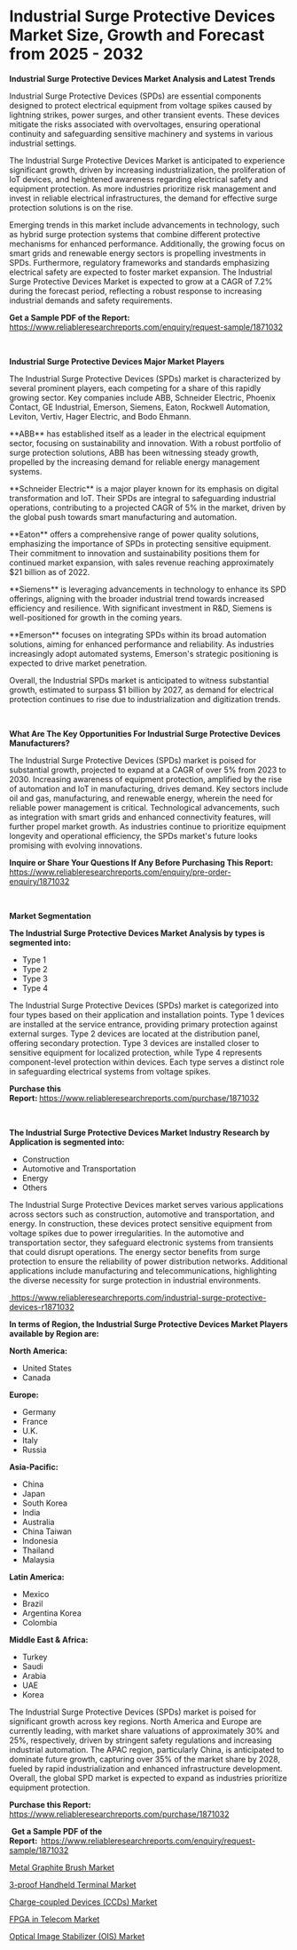 <p><h1>Industrial Surge Protective Devices Market Size, Growth and Forecast from 2025 - 2032</h1></p><p><strong>Industrial Surge Protective Devices Market Analysis and Latest Trends</strong></p>
<p><p>Industrial Surge Protective Devices (SPDs) are essential components designed to protect electrical equipment from voltage spikes caused by lightning strikes, power surges, and other transient events. These devices mitigate the risks associated with overvoltages, ensuring operational continuity and safeguarding sensitive machinery and systems in various industrial settings. </p><p>The Industrial Surge Protective Devices Market is anticipated to experience significant growth, driven by increasing industrialization, the proliferation of IoT devices, and heightened awareness regarding electrical safety and equipment protection. As more industries prioritize risk management and invest in reliable electrical infrastructures, the demand for effective surge protection solutions is on the rise. </p><p>Emerging trends in this market include advancements in technology, such as hybrid surge protection systems that combine different protective mechanisms for enhanced performance. Additionally, the growing focus on smart grids and renewable energy sectors is propelling investments in SPDs. Furthermore, regulatory frameworks and standards emphasizing electrical safety are expected to foster market expansion. The Industrial Surge Protective Devices Market is expected to grow at a CAGR of 7.2% during the forecast period, reflecting a robust response to increasing industrial demands and safety requirements.</p></p>
<p><strong>Get a Sample PDF of the Report:&nbsp;</strong> <a href="https://www.reliableresearchreports.com/enquiry/request-sample/1871032?utm_campaign=9&utm_medium=2&utm_source=Github&utm_content=ia&utm_term=13022025&utm_id=industrial-surge-protective-devices">https://www.reliableresearchreports.com/enquiry/request-sample/1871032</a></p>
<p>&nbsp;</p>
<p><strong>Industrial Surge Protective Devices Major Market Players</strong></p>
<p><p>The Industrial Surge Protective Devices (SPDs) market is characterized by several prominent players, each competing for a share of this rapidly growing sector. Key companies include ABB, Schneider Electric, Phoenix Contact, GE Industrial, Emerson, Siemens, Eaton, Rockwell Automation, Leviton, Vertiv, Hager Electric, and Bodo Ehmann. </p><p>**ABB** has established itself as a leader in the electrical equipment sector, focusing on sustainability and innovation. With a robust portfolio of surge protection solutions, ABB has been witnessing steady growth, propelled by the increasing demand for reliable energy management systems.</p><p>**Schneider Electric** is a major player known for its emphasis on digital transformation and IoT. Their SPDs are integral to safeguarding industrial operations, contributing to a projected CAGR of 5% in the market, driven by the global push towards smart manufacturing and automation.</p><p>**Eaton** offers a comprehensive range of power quality solutions, emphasizing the importance of SPDs in protecting sensitive equipment. Their commitment to innovation and sustainability positions them for continued market expansion, with sales revenue reaching approximately $21 billion as of 2022.</p><p>**Siemens** is leveraging advancements in technology to enhance its SPD offerings, aligning with the broader industrial trend towards increased efficiency and resilience. With significant investment in R&D, Siemens is well-positioned for growth in the coming years.</p><p>**Emerson** focuses on integrating SPDs within its broad automation solutions, aiming for enhanced performance and reliability. As industries increasingly adopt automated systems, Emerson's strategic positioning is expected to drive market penetration.</p><p>Overall, the Industrial SPDs market is anticipated to witness substantial growth, estimated to surpass $1 billion by 2027, as demand for electrical protection continues to rise due to industrialization and digitization trends.</p></p>
<p>&nbsp;</p>
<p><strong>What Are The Key Opportunities For Industrial Surge Protective Devices Manufacturers?</strong></p>
<p><p>The Industrial Surge Protective Devices (SPDs) market is poised for substantial growth, projected to expand at a CAGR of over 5% from 2023 to 2030. Increasing awareness of equipment protection, amplified by the rise of automation and IoT in manufacturing, drives demand. Key sectors include oil and gas, manufacturing, and renewable energy, wherein the need for reliable power management is critical. Technological advancements, such as integration with smart grids and enhanced connectivity features, will further propel market growth. As industries continue to prioritize equipment longevity and operational efficiency, the SPDs market's future looks promising with evolving innovations.</p></p>
<p><strong>Inquire or Share Your Questions If Any Before Purchasing This Report:</strong> <a href="https://www.reliableresearchreports.com/enquiry/pre-order-enquiry/1871032?utm_campaign=9&utm_medium=2&utm_source=Github&utm_content=ia&utm_term=13022025&utm_id=industrial-surge-protective-devices">https://www.reliableresearchreports.com/enquiry/pre-order-enquiry/1871032</a></p>
<p>&nbsp;</p>
<p><strong>Market Segmentation</strong></p>
<p><strong>The Industrial Surge Protective Devices Market Analysis by types is segmented into:</strong></p>
<p><ul><li>Type 1</li><li>Type 2</li><li>Type 3</li><li>Type 4</li></ul></p>
<p><p>The Industrial Surge Protective Devices (SPDs) market is categorized into four types based on their application and installation points. Type 1 devices are installed at the service entrance, providing primary protection against external surges. Type 2 devices are located at the distribution panel, offering secondary protection. Type 3 devices are installed closer to sensitive equipment for localized protection, while Type 4 represents component-level protection within devices. Each type serves a distinct role in safeguarding electrical systems from voltage spikes.</p></p>
<p><strong>Purchase this Report:&nbsp;</strong><a href="https://www.reliableresearchreports.com/purchase/1871032?utm_campaign=9&utm_medium=2&utm_source=Github&utm_content=ia&utm_term=13022025&utm_id=industrial-surge-protective-devices">https://www.reliableresearchreports.com/purchase/1871032</a></p>
<p>&nbsp;</p>
<p><strong>The Industrial Surge Protective Devices Market Industry Research by Application is segmented into:</strong></p>
<p><ul><li>Construction</li><li>Automotive and Transportation</li><li>Energy</li><li>Others</li></ul></p>
<p><p>The Industrial Surge Protective Devices market serves various applications across sectors such as construction, automotive and transportation, and energy. In construction, these devices protect sensitive equipment from voltage spikes due to power irregularities. In the automotive and transportation sector, they safeguard electronic systems from transients that could disrupt operations. The energy sector benefits from surge protection to ensure the reliability of power distribution networks. Additional applications include manufacturing and telecommunications, highlighting the diverse necessity for surge protection in industrial environments.</p></p>
<p><a href="https://www.reliableresearchreports.com/industrial-surge-protective-devices-r1871032?utm_campaign=9&utm_medium=2&utm_source=Github&utm_content=ia&utm_term=13022025&utm_id=industrial-surge-protective-devices">&nbsp;https://www.reliableresearchreports.com/industrial-surge-protective-devices-r1871032</a></p>
<p><strong>In terms of Region, the Industrial Surge Protective Devices Market Players available by Region are:</strong></p>
<p>
    <p> <strong> North America: </strong>
        <ul>
            <li>United States</li>
            <li>Canada</li>
        </ul>
        </p> 
    <p> <strong> Europe: </strong>
        <ul>
            <li>Germany</li>
            <li>France</li>
            <li>U.K.</li>
            <li>Italy</li>
            <li>Russia</li>
        </ul>
        </p> 
    <p> <strong> Asia-Pacific: </strong>
        <ul>
            <li>China</li>
            <li>Japan</li>
            <li>South Korea</li>
            <li>India</li>
            <li>Australia</li>
            <li>China Taiwan</li>
            <li>Indonesia</li>
            <li>Thailand</li>
            <li>Malaysia</li>
        </ul>
        </p> 
    <p> <strong> Latin America: </strong>
        <ul>
            <li>Mexico</li>
            <li>Brazil</li>
            <li>Argentina Korea</li>
            <li>Colombia</li>
        </ul>
        </p> 
    <p> <strong> Middle East & Africa: </strong>
        <ul>
            <li>Turkey</li>
            <li>Saudi</li>
            <li>Arabia</li>
            <li>UAE</li>
            <li>Korea</li>
        </ul>
    </p>
    </p>
<p><p>The Industrial Surge Protective Devices (SPDs) market is poised for significant growth across key regions. North America and Europe are currently leading, with market share valuations of approximately 30% and 25%, respectively, driven by stringent safety regulations and increasing industrial automation. The APAC region, particularly China, is anticipated to dominate future growth, capturing over 35% of the market share by 2028, fueled by rapid industrialization and enhanced infrastructure development. Overall, the global SPD market is expected to expand as industries prioritize equipment protection.</p></p>
<p><strong>Purchase this Report: </strong><a href="https://www.reliableresearchreports.com/purchase/1871032?utm_campaign=9&utm_medium=2&utm_source=Github&utm_content=ia&utm_term=13022025&utm_id=industrial-surge-protective-devices">https://www.reliableresearchreports.com/purchase/1871032</a></p>
<p>&nbsp;<strong>Get a Sample PDF of the Report:&nbsp;&nbsp;</strong><a href="https://www.reliableresearchreports.com/enquiry/request-sample/1871032?utm_campaign=9&utm_medium=2&utm_source=Github&utm_content=ia&utm_term=13022025&utm_id=industrial-surge-protective-devices">https://www.reliableresearchreports.com/enquiry/request-sample/1871032</a></p>
<p><strong></strong></p>
<p><p><a href="https://github.com/iwciasylvya/Market-Research-Report-List-1/blob/main/metal-graphite-brush-market.md?utm_campaign=9&utm_medium=2&utm_source=Github&utm_content=ia&utm_term=13022025&utm_id=industrial-surge-protective-devices">Metal Graphite Brush Market</a></p><p><a href="https://github.com/danikabiele541/Market-Research-Report-List-1/blob/main/3-proof-handheld-terminal-market.md?utm_campaign=9&utm_medium=2&utm_source=Github&utm_content=ia&utm_term=13022025&utm_id=industrial-surge-protective-devices">3-proof Handheld Terminal Market</a></p><p><a href="https://github.com/jamastodola515/Market-Research-Report-List-1/blob/main/charge-coupled-devices-ccds-market.md?utm_campaign=9&utm_medium=2&utm_source=Github&utm_content=ia&utm_term=13022025&utm_id=industrial-surge-protective-devices">Charge-coupled Devices (CCDs) Market</a></p><p><a href="https://github.com/savannabyun726/Market-Research-Report-List-1/blob/main/fpga-in-telecom-market.md?utm_campaign=9&utm_medium=2&utm_source=Github&utm_content=ia&utm_term=13022025&utm_id=industrial-surge-protective-devices">FPGA in Telecom Market</a></p><p><a href="https://github.com/organophelia8282/Market-Research-Report-List-1/blob/main/optical-image-stabilizer-ois-market.md?utm_campaign=9&utm_medium=2&utm_source=Github&utm_content=ia&utm_term=13022025&utm_id=industrial-surge-protective-devices">Optical Image Stabilizer (OIS) Market</a></p></p>